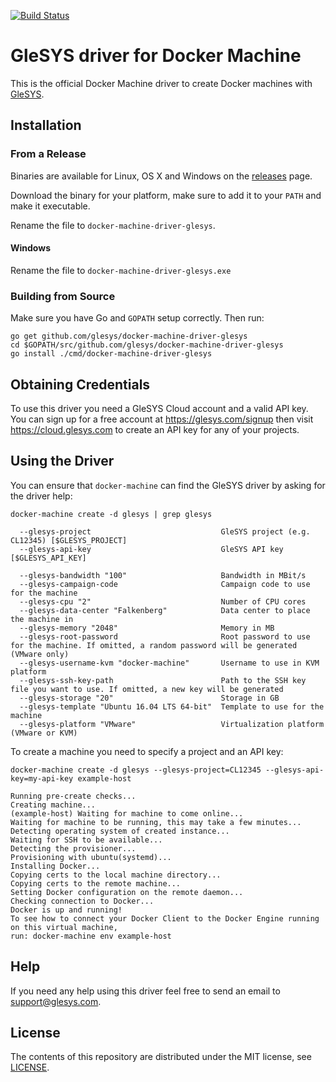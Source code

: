 [![Build Status](https://travis-ci.org/glesys/docker-machine-driver-glesys.svg?branch=master)](https://travis-ci.org/glesys/docker-machine-driver-glesys)

# GleSYS driver for Docker Machine

This is the official Docker Machine driver to create Docker machines with
[GleSYS](https://glesys.com).

## Installation

### From a Release

Binaries are available for Linux, OS X and Windows on the
[releases](https://github.com/glesys/docker-machine-driver-glesys/releases)
page.

Download the binary for your platform, make sure to add it to your `PATH` and
make it executable.

Rename the file to `docker-machine-driver-glesys`.

#### Windows

Rename the file to `docker-machine-driver-glesys.exe`

### Building from Source

Make sure you have Go and `GOPATH` setup correctly. Then run:

```shell
go get github.com/glesys/docker-machine-driver-glesys
cd $GOPATH/src/github.com/glesys/docker-machine-driver-glesys
go install ./cmd/docker-machine-driver-glesys
```

## Obtaining Credentials

To use this driver you need a GleSYS Cloud account and a valid API key. You can
sign up for a free account at https://glesys.com/signup then visit
https://cloud.glesys.com to create an API key for any of your projects.

## Using the Driver

You can ensure that `docker-machine` can find the GleSYS driver by asking for
the driver help:

```shell
docker-machine create -d glesys | grep glesys

  --glesys-project                             GleSYS project (e.g. CL12345) [$GLESYS_PROJECT]
  --glesys-api-key                             GleSYS API key [$GLESYS_API_KEY]

  --glesys-bandwidth "100"                     Bandwidth in MBit/s
  --glesys-campaign-code                       Campaign code to use for the machine
  --glesys-cpu "2"                             Number of CPU cores
  --glesys-data-center "Falkenberg"            Data center to place the machine in
  --glesys-memory "2048"                       Memory in MB
  --glesys-root-password                       Root password to use for the machine. If omitted, a random password will be generated (VMware only)
  --glesys-username-kvm "docker-machine"       Username to use in KVM platform
  --glesys-ssh-key-path                        Path to the SSH key file you want to use. If omitted, a new key will be generated
  --glesys-storage "20"                        Storage in GB
  --glesys-template "Ubuntu 16.04 LTS 64-bit"  Template to use for the machine
  --glesys-platform "VMware"                   Virtualization platform (VMware or KVM)
```

To create a machine you need to specify a project and an API key:

```shell
docker-machine create -d glesys --glesys-project=CL12345 --glesys-api-key=my-api-key example-host

Running pre-create checks...
Creating machine...
(example-host) Waiting for machine to come online...
Waiting for machine to be running, this may take a few minutes...
Detecting operating system of created instance...
Waiting for SSH to be available...
Detecting the provisioner...
Provisioning with ubuntu(systemd)...
Installing Docker...
Copying certs to the local machine directory...
Copying certs to the remote machine...
Setting Docker configuration on the remote daemon...
Checking connection to Docker...
Docker is up and running!
To see how to connect your Docker Client to the Docker Engine running on this virtual machine,
run: docker-machine env example-host
```

## Help

If you need any help using this driver feel free to send an email to
support@glesys.com.

## License

The contents of this repository are distributed under the MIT license, see
[LICENSE](LICENSE).
